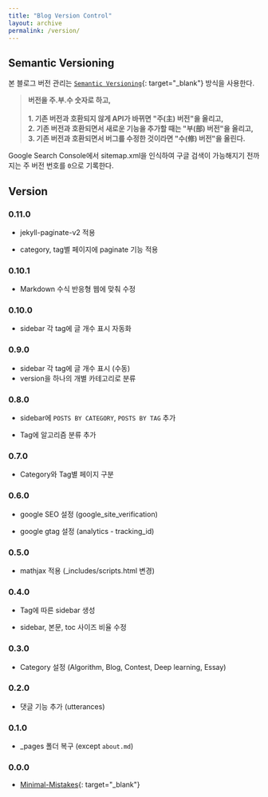 ```yaml
---
title: "Blog Version Control"
layout: archive
permalink: /version/
---
```


## Semantic Versioning

본 블로그 버전 관리는 [`Semantic Versioning`](https://semver.org/lang/ko/){: target="_blank"} 방식을 사용한다.

> <b>버전을 주.부.수 숫자로 하고,<br><br> 1. 기존 버전과 호환되지 않게 API가 바뀌면 "주(主) 버전"을 올리고,<br>2. 기존 버전과 호환되면서 새로운 기능을 추가할 때는 "부(部) 버전"을 올리고,<br>3. 기존 버전과 호환되면서 버그를 수정한 것이라면 "수(修) 버전"을 올린다.</b>

Google Search Console에서 sitemap.xml을 인식하여 구글 검색이 가능해지기 전까지는 주 버전 번호를 `0`으로 기록한다.

## Version

### 0.11.0

* jekyll-paginate-v2 적용

* category, tag별 페이지에 paginate 기능 적용

### 0.10.1

* Markdown 수식 반응형 웹에 맞춰 수정

### 0.10.0

* sidebar 각 tag에 글 개수 표시 자동화

### 0.9.0

* sidebar 각 tag에 글 개수 표시 (수동)
* version을 하나의 개별 카테고리로 분류

### 0.8.0

* sidebar에 `POSTS BY CATEGORY`, `POSTS BY TAG` 추가

* Tag에 알고리즘 분류 추가

### 0.7.0

* Category와 Tag별 페이지 구분

### 0.6.0

* google SEO 설정 (google_site_verification)

* google gtag 설정 (analytics - tracking_id)

### 0.5.0

* mathjax 적용 (_includes/scripts.html 변경)

### 0.4.0

* Tag에 따른 sidebar 생성

* sidebar, 본문, toc 사이즈 비율 수정

### 0.3.0

* Category 설정 (Algorithm, Blog, Contest, Deep learning, Essay)

### 0.2.0

* 댓글 기능 추가 (utterances)

### 0.1.0

* _pages 폴더 복구 (except `about.md`)

### 0.0.0

* [Minimal-Mistakes](https://mmistakes.github.io/minimal-mistakes/){: target="_blank"}


